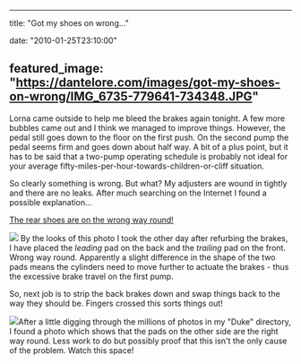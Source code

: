 
---
title: "Got my shoes on wrong..."

date: "2010-01-25T23:10:00"

featured_image: "https://dantelore.com/images/got-my-shoes-on-wrong/IMG_6735-779641-734348.JPG"
---


Lorna came outside to help me bleed the brakes again tonight.  A few more bubbles came out and I think we managed to improve things.  However, the pedal still goes down to the floor on the first push.  On the second pump the pedal seems firm and goes down about half way.  A bit of a plus point, but it has to be said that a two-pump operating schedule is probably not ideal for your average fifty-miles-per-hour-towards-children-or-cliff situation.

So clearly something is wrong.  But what?  My adjusters are wound in tightly and there are no leaks.  After much searching on the <span>Internet</span> I found a possible <span>explanation</span>...

<a href="http://www.expeditionlandrover.info/landRoverFAQ/FAQ_rearbrakes.htm">The rear shoes are on the wrong way round!</a>

<a href="http://danandtheduke.co.uk/uploaded_images/IMG_6735-779641-734353.JPG"><img src="https://dantelore.com/images/got-my-shoes-on-wrong/IMG_6735-779641-734348.JPG"/></a>
By the looks of this photo I took the other day after <span><span>refurbing</span></span> the brakes, I have placed the <span style="font-style: italic;">leading</span> pad on the back and the <span style="font-style: italic;">trailing</span> pad on the front.  Wrong way round.  Apparently a slight difference in the shape of the two pads means the cylinders need to <span>move</span> further to actuate the brakes - thus the excessive brake travel on the first pump.

So, next job is to strip the back brakes down and swap things back to the way they should be.  Fingers crossed this sorts things out!

<a href="http://danandtheduke.co.uk/uploaded_images/IMG_6723-740600.JPG"><img src="https://dantelore.com/images/got-my-shoes-on-wrong/IMG_6723-740595.JPG"/></a>After a little digging through the millions of photos in my "Duke" directory, I found a photo which shows that the pads on the other side are the right way round.  Less work to do but possibly proof that this isn't the only cause of the problem.  Watch this space!
